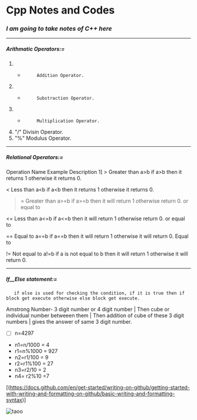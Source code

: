 #  Cpp Notes and Codes

### _**I am going to take notes of C++ here**_
-------------------------------------------------------------------------
#####  _**Arithmatic Operators:=**_
1.    +          Addition Operator.
2.    -          Substraction Operator.
3.    *          Multiplication Operator.
4.    "/"          Divisin Operator.
5.    "%"          Modulus Operator.

--------------------------------------------------------------------------
##### _**Relational Operators:=**_
Operation        Name              Example              Description
1]  >             Greater than          a>b                 if a>b then it returns 1 otherwise it returns 0.

<             Less than             a<b                 if a<b then it returns 1 otherwise it returns 0.

>=            Greater than          a>=b                if a>=b then it will return 1 otherwise return 0.
              or equal to
 
<=            Less than             a<=b                if a<=b then it will return 1 otherwise return 0.
              or equal to   

==            Equal to              a==b                if a==b then it will return 1 otherwise it will return 0.
              Equal to         

!=            Not equal to          a!=b                if a is not equal to b then it will return 1 otherwise it will return 0.

------------------------------------------------------------------------

##### _**If__Else statement:=**_
       if else is used for checking the condition, if it is true then if block get execute otherwise else block get execute.
       
Amstrong Number- 3 digit number or 4 digit number | Then cube or individual number betweeen them | Then addition of cube of these 3 digit numbers | gives the answer of same 3 digit number.

- [ ] n=4297
- n1=n/1000    = 4
- r1=n%1000    = 927
- n2=r1/100    = 9
- r2=r1%100    = 27
- n3=r2/10     = 2
- n4= r2%10    =7

[(https://docs.github.com/en/get-started/writing-on-github/getting-started-with-writing-and-formatting-on-github/basic-writing-and-formatting-syntax)]


![taoo](https://user-images.githubusercontent.com/62470301/190870650-c1e368a0-2da5-4e52-86c3-039a3bb1a364.jpg)

